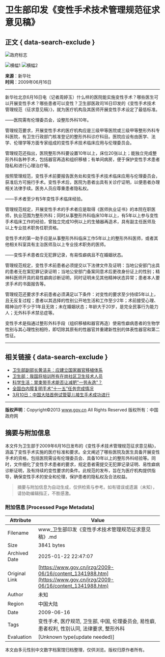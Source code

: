# 卫生部印发《变性手术技术管理规范征求意见稿》

## 正文 { data-search-exclude }


![政府标志](../../../news/images/gov-space.gif)

![横幅1](http://www.gov.cn/tp0507/xilan_top_1.gif) ![横幅2](http://www.gov.cn/tp0507/xilan_top_2.jpg)

**来源**：新华社  
**时间**：2009年06月16日  

---

新华社北京6月16日电（记者周婷玉）什么样的医院能实施变性手术？哪些医生可以开展变性手术？哪些患者可以变性？卫生部医政司16日印发的《变性手术技术管理规范（征求意见稿）》，就为医疗机构及其医师开展变性手术设定了最低标准。

——医院需有伦理委员会，设整形外科10年。

管理规范要求，开展变性手术的医疗机构应是三级甲等医院或三级甲等整形外科专科医院，有卫生行政部门核准登记的整形外科诊疗科目。医院应设有由医学、法学、伦理学等方面专家组成的变性手术技术临床应用与伦理委员会。

管理规范还指出，医院整形外科要设置10年以上，床位20张以上；能独立完成整形外科各种手术，包括器官再造和组织移植；有单间病房，便于保护变性手术患者隐私和进行心理治疗等。

按照管理规范，变性手术前要报告医务处和变性手术技术临床应用与伦理委员会，获准后方可施行手术。变性手术后，医院为患者出具有关诊疗证明，以便患者办理相关法律手续。医务人员应尊重患者隐私权。

——手术者至少有5年变性手术临床经验。

管理规范规定，开展变性手术的手术者应是取得《医师执业证书》的本院在职医师，执业范围为整形外科；同时从事整形外科临床10年以上，有5年以上参与变性手术临床工作的经验，曾独立完成10例以上的生殖器再造术，具有副主任医师及以上专业技术职务任职资格。

变性手术的第一助手应是从事整形外科临床工作5年以上的整形外科医师，或者其他相关科室具有主治医师及以上专业技术职务的医师。

——变性手术患者应无犯罪记录，有易性癖病且不在婚姻状态。

管理规范规定，变性手术前患者必须提交以下法律文件及证明：当地公安部门出具的患者无在案犯罪记录证明；当地公安部门备案同意术后更改身份证上的性别；精神科医师开具的易性癖病诊断证明，同时证明未见其他精神状态异常；患者本人要求手术的书面报告等。

管理规范还要求手术前患者必须满足以下条件：对变性的要求至少持续5年以上，且无反复过程；患者以其选择的性别公开地生活和工作至少2年；术前接受心理、精神治疗不少于1年且无效；未在婚姻状态；年龄大于20岁，是完全民事行为能力人；无外科手术禁忌症等。

变性手术是指通过整形外科手段（组织移植和器官再造）使易性癖病患者的生物学性别与其心理性别相符，即切除其原有的性器官并重建新性别的体表性器官和第二性征。

---

## 相关链接 { data-search-exclude }

- [卫生部副部长黄洁夫：应建立国家器官移植体系](content_1341739.htm)
- [卫生部：我国将培训所有在岗社区卫生技术人员](../15/content_1340680.htm)
- [科学生活：胃束带手术能否让减肥"一劳永逸"？](../../../fwxx/kp/2009-06/01/content_1328736.htm)
- [全国白内障复明手术“十一五”任务完成情况](../../../fwxx/cjr/content_1308335.htm)
- [3月10日：中国大陆首例试管婴儿接生手术成功进行](../../../lssdjt/content_1255267.htm)

---

**版权声明**：Copyright©2013 www.gov.cn All Rights Reserved 版权所有：中国政府网
<!-- tcd_original_link https://www.gov.cn/jrzg/2009-06/16/content_1341988.htm -->


## 摘要与附加信息

<!-- tcd_abstract -->
本文件为卫生部于2009年6月16日发布的《变性手术技术管理规范征求意见稿》，涵盖了变性手术实施的医疗标准和要求。全文阐述了哪些医院及医生具备开展变性手术的资格，包括医院需设有伦理委员会、具备10年以上的整形外科经验等。同时，文件细化了变性手术患者的要求，规定患者需提交无犯罪记录证明、易性癖病诊断证明，及有持续的变性要求的条件。此规范的发布，旨在为医疗机构提供指导，确保变性手术的安全和伦理，保护患者的隐私权及合法权益。
<!-- tcd_abstract_end -->

> 摘要与附加信息为自动生成，仅供检索与参考。如有错误或遗漏（未知），请协助编辑指正，不胜感激。

### 附加信息 [Processed Page Metadata]

| Attribute       | Value                                  |
|-----------------|----------------------------------------|
| Filename        | www_卫生部印发《变性手术技术管理规范征求意见稿》.md                             |
| Size            | 3841 bytes                           |
| Archived Date   | 2025-01-22 22:47:07                             |
| Original Link   | [https://www.gov.cn/jrzg/2009-06/16/content_1341988.htm](https://www.gov.cn/jrzg/2009-06/16/content_1341988.htm)                       |
| Author          | 未知                               |
| Region          | 中国大陆                               |
| Date            | 2009-06-16                                 |
| Tags            | 变性手术, 医疗规范, 卫生部, 中国, 伦理委员会, 易性癖, 患者权利, 性别认同, 法律要求, 整形外科                                 |
| Evaluation            | [Unknown type(update needed)]                                 |
<!-- tcd_table_end -->

本文由多元性别中文数字档案馆归档整理，仅供浏览。版权归原作者所有。
